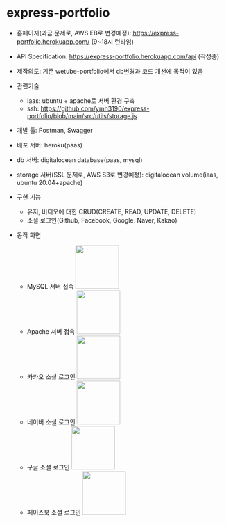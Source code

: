 # express-portfolio

- 홈페이지(과금 문제로, AWS EB로 변경예정): <https://express-portfolio.herokuapp.com/> (9~18시 런타임)
- API Specification: <https://express-portfolio.herokuapp.com/api> (작성중)

- 제작의도: 기존 wetube-portfolio에서 db변경과 코드 개선에 목적이 있음
- 관련기술
  - iaas: ubuntu + apache로 서버 환경 구축
  - ssh: <https://github.com/ymh3190/express-portfolio/blob/main/src/utils/storage.js>
- 개발 툴: Postman, Swagger
- 배포 서버: heroku(paas)
- db 서버: digitalocean database(paas, mysql)
- storage 서버(SSL 문제로, AWS S3로 변경예정): digitalocean volume(iaas, ubuntu 20.04+apache)

- 구현 기능
  - 유저, 비디오에 대한 CRUD(CREATE, READ, UPDATE, DELETE)
  - 소셜 로그인(Github, Facebook, Google, Naver, Kakao)

- 동작 화면
  - <div>MySQL 서버 접속 <img src="https://user-images.githubusercontent.com/59950687/230725300-e56e6d83-1207-4cd6-ad36-5ca773822d8c.gif" alt="" width="100px"></div>
  - <div>Apache 서버 접속 <img src="https://user-images.githubusercontent.com/59950687/230725307-e32a2b65-91d8-433f-98af-157655bb53d8.gif" alt="" width="100px"></div>
  - <div>카카오 소셜 로그인 <img src="https://user-images.githubusercontent.com/59950687/230725308-f9a15d41-6e2e-4f76-b1d3-5c4c426e519e.gif" alt="" width="100px"></div>
  - <div>네이버 소셜 로그인 <img src="https://user-images.githubusercontent.com/59950687/230725310-622d43fb-83d2-4331-aee4-829056b37d8d.gif" alt="" width="100px"></div>
  - <div>구글 소셜 로그인 <img src="https://user-images.githubusercontent.com/59950687/230725311-46c7e952-f3cd-424e-b29b-692ebd736253.gif" alt="" width="100px"></div>
  - <div>페이스북 소셜 로그인 <img src="https://user-images.githubusercontent.com/59950687/230725313-5eb90ef0-b0bb-4d19-8eea-7b12483f5499.gif" alt="" width="100px"></div>
